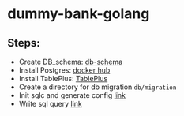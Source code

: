 # dummy-bank-golang


## Steps:
- Create DB_schema: [db-schema](./db_schema/schema.md)
- Install Postgres: [docker hub](https://hub.docker.com/_/postgres)
- Install TablePlus: [TablePlus](https://tableplus.com/blog/2019/10/tableplus-linux-installation.html)
- Create a directory for db migration `db/migration`
- Init sqlc and generate config [link](https://docs.sqlc.dev/en/stable/reference/config.html#version-1)
- Write sql query [link](https://docs.sqlc.dev/en/stable/tutorials/getting-started-postgresql.html)